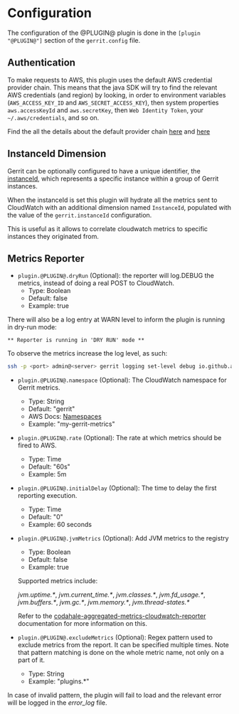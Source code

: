 # Configuration

The configuration of the @PLUGIN@ plugin is done in the `[plugin "@PLUGIN@"]`
section of the `gerrit.config` file.

## Authentication

To make requests to AWS, this plugin uses the default AWS credential provider
chain. This means that the java SDK will try to find the relevant AWS
credentials (and region) by looking, in order to environment variables
(`AWS_ACCESS_KEY_ID` and `AWS_SECRET_ACCESS_KEY`), then system properties
`aws.accessKeyId` and `aws.secretKey`, then `Web Identity Token`, your
`~/.aws/credentials`, and so on.

Find the all the details about the default provider chain
[here](https://docs.aws.amazon.com/sdk-for-java/v1/developer-guide/credentials.html) and
[here](https://docs.aws.amazon.com/sdk-for-java/v1/developer-guide/setup-credentials.html)

## InstanceId Dimension

Gerrit can be optionally configured to have a unique identifier, the
[instanceId](https://gerrit-review.googlesource.com/Documentation/config-gerrit.html#gerrit.instanceId),
which represents a specific instance within a group of Gerrit instances.

When the instanceId is set this plugin will hydrate all the metrics sent to CloudWatch with
an additional dimension named `InstanceId`, populated with the value of the `gerrit.instanceId`
configuration.

This is useful as it allows to correlate cloudwatch metrics to specific instances
they originated from.

## Metrics Reporter

* `plugin.@PLUGIN@.dryRun` (Optional): the reporter will log.DEBUG the metrics,
instead of doing a real POST to CloudWatch.
    * Type: Boolean
    * Default: false
    * Example: true

There will also be a log entry at WARN level to inform the plugin is running in
dry-run mode:

```** Reporter is running in 'DRY RUN' mode **```

To observe the metrics increase the log level, as such:

```bash
ssh -p <port> admin@<server> gerrit logging set-level debug io.github.azagniotov.metrics.reporter.cloudwatch.CloudWatchReporter
```

* `plugin.@PLUGIN@.namespace` (Optional): The CloudWatch namespace for Gerrit metrics.
    * Type: String
    * Default: "gerrit"
    * AWS Docs: [Namespaces](https://docs.aws.amazon.com/AmazonCloudWatch/latest/monitoring/cloudwatch_concepts.html#Namespace)
    * Example: "my-gerrit-metrics"

* `plugin.@PLUGIN@.rate` (Optional): The rate at which metrics should be fired to AWS.
    * Type: Time
    * Default: "60s"
    * Example: 5m

* `plugin.@PLUGIN@.initialDelay` (Optional): The time to delay the first reporting
execution.
    * Type: Time
    * Default: "0"
    * Example: 60 seconds

* `plugin.@PLUGIN@.jvmMetrics` (Optional): Add JVM metrics to the registry

   * Type: Boolean
   * Default: false
   * Example: true

  Supported metrics include:

  _jvm.uptime.*_, _jvm.current_time.*_, _jvm.classes.*_, _jvm.fd_usage.*_, _jvm.buffers.*_,
  _jvm.gc.*_, _jvm.memory.*_, _jvm.thread-states.*_

  Refer to the [codahale-aggregated-metrics-cloudwatch-reporter](https://github.com/azagniotov/codahale-aggregated-metrics-cloudwatch-reporter/)
documentation for more information on this.


* `plugin.@PLUGIN@.excludeMetrics` (Optional): Regex pattern used to exclude
metrics from the report. It can be specified multiple times.
Note that pattern matching is done on the whole metric name, not only on a part of it.
    * Type: String
    * Example: "plugins.*"

In case of invalid pattern, the plugin will fail to load and the relevant error will
be logged in the _error_log_ file.